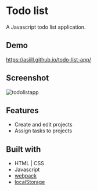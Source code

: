 # Todo list
A Javascript todo list application.

## Demo
https://asiill.github.io/todo-list-app/

## Screenshot
![todolistapp](https://github.com/asiill/todo-list-app/assets/9745019/8b35474f-52c4-4320-a30b-9822f754cb89)

##  Features
* Create and edit projects
* Assign tasks to projects

## Built with
* HTML | CSS
* Javascript
* [webpack](https://webpack.js.org/)
* [localStorage](https://developer.mozilla.org/en-US/docs/Web/API/Window/localStorage)
